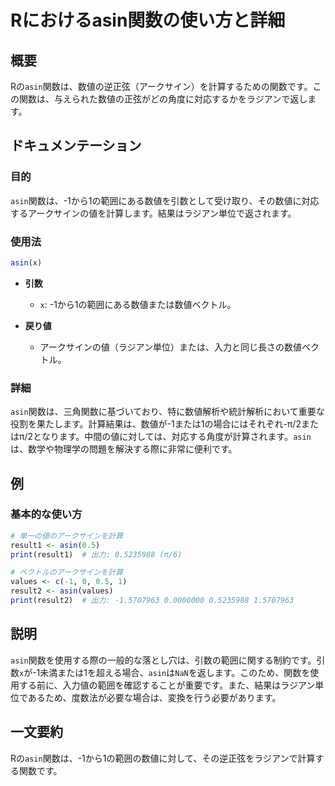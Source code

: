 <!--
Meta Description: # Rにおけるasin関数の使い方と詳細 ## 概要 Rの`asin`関数は、数値の逆正弦（アークサイン）を計算するための関数です。この関数は、与えられた数値の正弦がどの角度に対応するかをラジアンで返します。 ## ドキュメンテーション ### 目的 `asin`関数は、-1から1の範囲にある数値を...
Meta Keywords: asin, 関数は, result1, print, 5235988
-->

# Rにおけるasin関数の使い方と詳細

## 概要
Rの`asin`関数は、数値の逆正弦（アークサイン）を計算するための関数です。この関数は、与えられた数値の正弦がどの角度に対応するかをラジアンで返します。

## ドキュメンテーション
### 目的
`asin`関数は、-1から1の範囲にある数値を引数として受け取り、その数値に対応するアークサインの値を計算します。結果はラジアン単位で返されます。

### 使用法
```R
asin(x)
```
- **引数**
  - `x`: -1から1の範囲にある数値または数値ベクトル。

- **戻り値**
  - アークサインの値（ラジアン単位）または、入力と同じ長さの数値ベクトル。

### 詳細
`asin`関数は、三角関数に基づいており、特に数値解析や統計解析において重要な役割を果たします。計算結果は、数値が-1または1の場合にはそれぞれ-π/2またはπ/2となります。中間の値に対しては、対応する角度が計算されます。`asin`は、数学や物理学の問題を解決する際に非常に便利です。

## 例
### 基本的な使い方
```R
# 単一の値のアークサインを計算
result1 <- asin(0.5)
print(result1)  # 出力: 0.5235988 (π/6)

# ベクトルのアークサインを計算
values <- c(-1, 0, 0.5, 1)
result2 <- asin(values)
print(result2)  # 出力: -1.5707963 0.0000000 0.5235988 1.5707963
```

## 説明
`asin`関数を使用する際の一般的な落とし穴は、引数の範囲に関する制約です。引数`x`が-1未満または1を超える場合、`asin`は`NaN`を返します。このため、関数を使用する前に、入力値の範囲を確認することが重要です。また、結果はラジアン単位であるため、度数法が必要な場合は、変換を行う必要があります。

## 一文要約
Rの`asin`関数は、-1から1の範囲の数値に対して、その逆正弦をラジアンで計算する関数です。